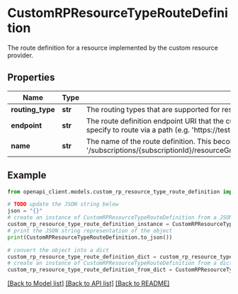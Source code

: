 # CustomRPResourceTypeRouteDefinition

The route definition for a resource implemented by the custom resource provider.

## Properties

Name | Type | Description | Notes
------------ | ------------- | ------------- | -------------
**routing_type** | **str** | The routing types that are supported for resource requests. | [optional] 
**endpoint** | **str** | The route definition endpoint URI that the custom resource provider will proxy requests to. This can be in the form of a flat URI (e.g. &#39;https://testendpoint/&#39;) or can specify to route via a path (e.g. &#39;https://testendpoint/{requestPath}&#39;) | 
**name** | **str** | The name of the route definition. This becomes the name for the ARM extension (e.g. &#39;/subscriptions/{subscriptionId}/resourceGroups/{resourceGroupName}/providers/Microsoft.CustomProviders/resourceProviders/{resourceProviderName}/{name}&#39;) | 

## Example

```python
from openapi_client.models.custom_rp_resource_type_route_definition import CustomRPResourceTypeRouteDefinition

# TODO update the JSON string below
json = "{}"
# create an instance of CustomRPResourceTypeRouteDefinition from a JSON string
custom_rp_resource_type_route_definition_instance = CustomRPResourceTypeRouteDefinition.from_json(json)
# print the JSON string representation of the object
print(CustomRPResourceTypeRouteDefinition.to_json())

# convert the object into a dict
custom_rp_resource_type_route_definition_dict = custom_rp_resource_type_route_definition_instance.to_dict()
# create an instance of CustomRPResourceTypeRouteDefinition from a dict
custom_rp_resource_type_route_definition_from_dict = CustomRPResourceTypeRouteDefinition.from_dict(custom_rp_resource_type_route_definition_dict)
```
[[Back to Model list]](../README.md#documentation-for-models) [[Back to API list]](../README.md#documentation-for-api-endpoints) [[Back to README]](../README.md)


